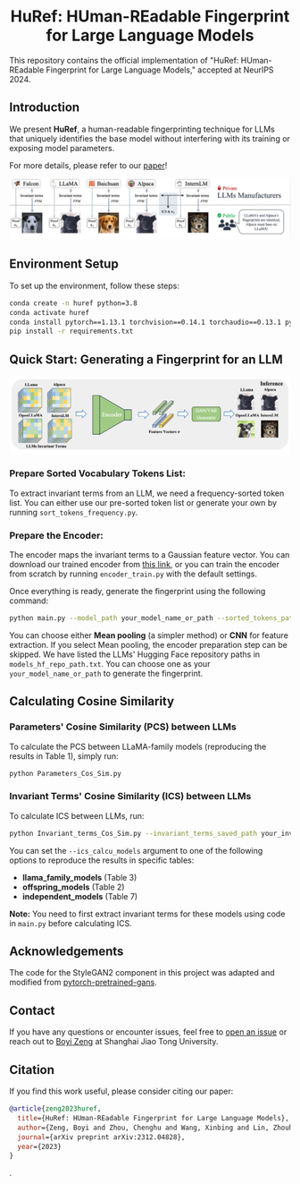 <h1 align="center">HuRef: HUman-REadable Fingerprint for Large Language Models</h1>  
This repository contains the official implementation of "HuRef: HUman-REadable Fingerprint for Large Language Models," accepted at NeurIPS 2024.

## Introduction

We present **HuRef**, a human-readable fingerprinting technique for LLMs that uniquely identifies the base model without interfering with its training or exposing model parameters. 

For more details, please refer to our [paper](https://arxiv.org/abs/2312.04828)!

<p align="center">
  <img src="images/overall.png" alt="HuRef Overview">
</p>

## Environment Setup

To set up the environment, follow these steps:

```bash
conda create -n huref python=3.8
conda activate huref
conda install pytorch==1.13.1 torchvision==0.14.1 torchaudio==0.13.1 pytorch-cuda=11.6 -c pytorch -c nvidia
pip install -r requirements.txt
```

## Quick Start: Generating a Fingerprint for an LLM

<p align="center">
  <img src="images/generate_fingerprint.png" alt="Generate Fingerprint">
</p>

### Prepare Sorted Vocabulary Tokens List:
To extract invariant terms from an LLM, we need a frequency-sorted token list. You can either use our pre-sorted token list or generate your own by running `sort_tokens_frequency.py`.

### Prepare the Encoder:
The encoder maps the invariant terms to a Gaussian feature vector. You can download our trained encoder from [this link](https://drive.google.com/file/d/1FirePAdWdDJK74sXvYxn3vVwISzvjby-/view?usp=sharing), or you can train the encoder from scratch by running `encoder_train.py` with the default settings.

Once everything is ready, generate the fingerprint using the following command:

```bash
python main.py --model_path your_model_name_or_path --sorted_tokens_path your_sorted_token_list_path --invariant_terms_saved_path your_invariant_terms_folder_path --encoder_path your_encoder_path --feature_extract_method Mean_pooling_or_CNN
```

You can choose either **Mean pooling** (a simpler method) or **CNN** for feature extraction. If you select Mean pooling, the encoder preparation step can be skipped. We have listed the LLMs' Hugging Face repository paths in `models_hf_repo_path.txt`. You can choose one as your `your_model_name_or_path` to generate the fingerprint.

## Calculating Cosine Similarity

### Parameters' Cosine Similarity (PCS) between LLMs
To calculate the PCS between LLaMA-family models (reproducing the results in Table 1), simply run:

```bash
python Parameters_Cos_Sim.py
```

### Invariant Terms' Cosine Similarity (ICS) between LLMs
To calculate ICS between LLMs, run:

```bash
python Invariant_terms_Cos_Sim.py --invariant_terms_saved_path your_invariant_terms_folder_path --ics_calcu_models llama_family_models_or_offspring_models_or_independent_models
```

You can set the `--ics_calcu_models` argument to one of the following options to reproduce the results in specific tables:
- **llama_family_models** (Table 3)
- **offspring_models** (Table 2)
- **independent_models** (Table 7)

**Note:** You need to first extract invariant terms for these models using code in `main.py` before calculating ICS.

## Acknowledgements

The code for the StyleGAN2 component in this project was adapted and modified from [pytorch-pretrained-gans](https://github.com/username/repository).
## Contact

If you have any questions or encounter issues, feel free to [open an issue](#) or reach out to [Boyi Zeng](mailto:boyizeng@sjtu.edu.cn) at Shanghai Jiao Tong University.

## Citation

If you find this work useful, please consider citing our paper:

```bibtex
@article{zeng2023huref,
  title={HuRef: HUman-REadable Fingerprint for Large Language Models},
  author={Zeng, Boyi and Zhou, Chenghu and Wang, Xinbing and Lin, Zhouhan},
  journal={arXiv preprint arXiv:2312.04828},
  year={2023}
}
```

.